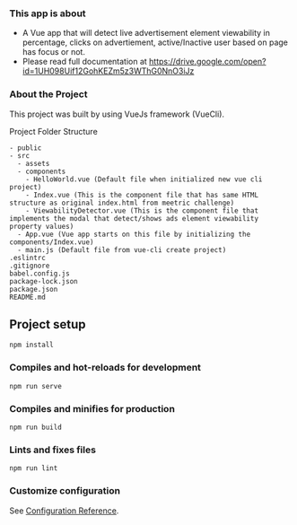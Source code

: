 ### This app is about
- A Vue app that will detect live advertisement element viewability in percentage, clicks on advertiement, active/Inactive user based on page has focus or not.
- Please read full documentation at https://drive.google.com/open?id=1UH098Uif12GohKEZm5z3WThG0NnO3iJz

### About the Project
This project was built by using VueJs framework (VueCli).

Project Folder Structure
```
- public
- src 
  - assets
  - components
    - HelloWorld.vue (Default file when initialized new vue cli project)
    - Index.vue (This is the component file that has same HTML structure as original index.html from meetric challenge)
    - ViewabilityDetector.vue (This is the component file that implements the modal that detect/shows ads element viewability property values)
  - App.vue (Vue app starts on this file by initializing the components/Index.vue)
  - main.js (Default file from vue-cli create project)
.eslintrc
.gitignore
babel.config.js
package-lock.json
package.json
README.md
```

## Project setup
```
npm install
```

### Compiles and hot-reloads for development
```
npm run serve
```

### Compiles and minifies for production
```
npm run build
```

### Lints and fixes files
```
npm run lint
```

### Customize configuration
See [Configuration Reference](https://cli.vuejs.org/config/).
